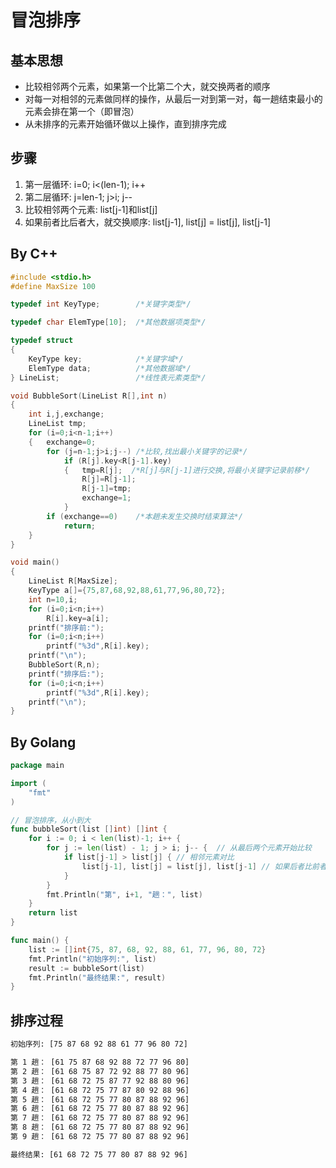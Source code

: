 # 冒泡排序

## 基本思想

- 比较相邻两个元素，如果第一个比第二个大，就交换两者的顺序
- 对每一对相邻的元素做同样的操作，从最后一对到第一对，每一趟结束最小的元素会排在第一个（即冒泡）
- 从未排序的元素开始循环做以上操作，直到排序完成

## 步骤

1. 第一层循环: i=0; i<(len-1); i++
2. 第二层循环: j=len-1; j>i; j--
3. 比较相邻两个元素: list[j-1]和list[j]
4. 如果前者比后者大，就交换顺序: list[j-1], list[j] = list[j], list[j-1]

## By C++
```c
#include <stdio.h>
#define MaxSize 100

typedef int KeyType;		/*关键字类型*/

typedef char ElemType[10];	/*其他数据项类型*/

typedef struct 
{	
	KeyType key;   			/*关键字域*/
	ElemType data; 			/*其他数据域*/
} LineList;					/*线性表元素类型*/

void BubbleSort(LineList R[],int n)
{
	int i,j,exchange;
	LineList tmp;
	for (i=0;i<n-1;i++) 
	{	exchange=0;
		for (j=n-1;j>i;j--)	/*比较,找出最小关键字的记录*/
			if (R[j].key<R[j-1].key)   	
			{	tmp=R[j];  /*R[j]与R[j-1]进行交换,将最小关键字记录前移*/
				R[j]=R[j-1];
				R[j-1]=tmp;
				exchange=1;
			}
		if (exchange==0) 	/*本趟未发生交换时结束算法*/
			return;
	}
}

void main()
{
	LineList R[MaxSize];
	KeyType a[]={75,87,68,92,88,61,77,96,80,72};
	int n=10,i;
	for (i=0;i<n;i++)
		R[i].key=a[i];
	printf("排序前:");
	for (i=0;i<n;i++)
		printf("%3d",R[i].key);
	printf("\n");
	BubbleSort(R,n);
	printf("排序后:");
	for (i=0;i<n;i++)
		printf("%3d",R[i].key);
	printf("\n");
}
```

## By Golang

```go
package main

import (
	"fmt"
)

// 冒泡排序，从小到大
func bubbleSort(list []int) []int {
	for i := 0; i < len(list)-1; i++ {  
		for j := len(list) - 1; j > i; j-- {  // 从最后两个元素开始比较
			if list[j-1] > list[j] { // 相邻元素对比
				list[j-1], list[j] = list[j], list[j-1] // 如果后者比前者小，就交互位置
			}
		}
		fmt.Println("第", i+1, "趟：", list)
	}
	return list
}

func main() {
	list := []int{75, 87, 68, 92, 88, 61, 77, 96, 80, 72}
	fmt.Println("初始序列:", list)
	result := bubbleSort(list)
	fmt.Println("最终结果:", result)
}
```

## 排序过程

```bash
初始序列: [75 87 68 92 88 61 77 96 80 72]

第 1 趟： [61 75 87 68 92 88 72 77 96 80]
第 2 趟： [61 68 75 87 72 92 88 77 80 96]
第 3 趟： [61 68 72 75 87 77 92 88 80 96]
第 4 趟： [61 68 72 75 77 87 80 92 88 96]
第 5 趟： [61 68 72 75 77 80 87 88 92 96]
第 6 趟： [61 68 72 75 77 80 87 88 92 96]
第 7 趟： [61 68 72 75 77 80 87 88 92 96]
第 8 趟： [61 68 72 75 77 80 87 88 92 96]
第 9 趟： [61 68 72 75 77 80 87 88 92 96]

最终结果: [61 68 72 75 77 80 87 88 92 96]
```
